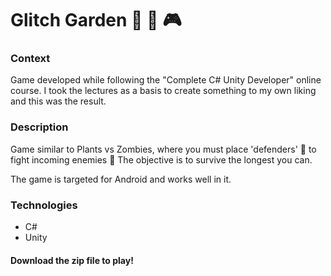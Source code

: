 # Glitch Garden :sunflower: :japanese_ogre: :video_game:

### Context
Game developed while following the "Complete C# Unity Developer" online course. I took the lectures as a basis to create something to my own liking and this was the result.

### Description
Game similar to Plants vs Zombies, where you must place 'defenders' :sunflower: to fight incoming enemies :japanese_ogre:
The objective is to survive the longest you can.

The game is targeted for Android and works well in it.

### Technologies
* C#
* Unity

#### Download the zip file to play!
